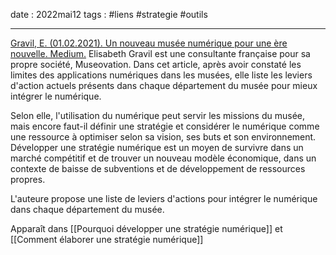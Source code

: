 date : 2022mai12
tags : #liens #strategie #outils 

---------
[Gravil, E. (01.02.2021). Un nouveau musée numérique pour une ère nouvelle. Medium.](https://elisagravil.medium.com/un-nouveau-mus%C3%A9e-num%C3%A9rique-pour-une-%C3%A8re-nouvelle-8fedf8ff7c1a)
Elisabeth Gravil est une consultante française pour sa propre société, Museovation. Dans cet article, après avoir constaté les limites des applications numériques dans les musées, elle liste les leviers d'action actuels présents dans chaque département du musée pour mieux intégrer le numérique. 

Selon elle, l'utilisation du numérique peut servir les missions du musée, mais encore faut-il définir une stratégie et considérer le numérique comme une ressource à optimiser selon sa vision, ses buts et son environnement. Développer une stratégie numérique est un moyen de survivre dans un marché compétitif et de trouver un nouveau modèle économique, dans un contexte de baisse de subventions et de développement de ressources propres. 

L'auteure propose une liste de leviers d'actions pour intégrer le numérique dans chaque département du musée. 

Apparaît dans [[Pourquoi développer une stratégie numérique]] et [[Comment élaborer une stratégie numérique]]